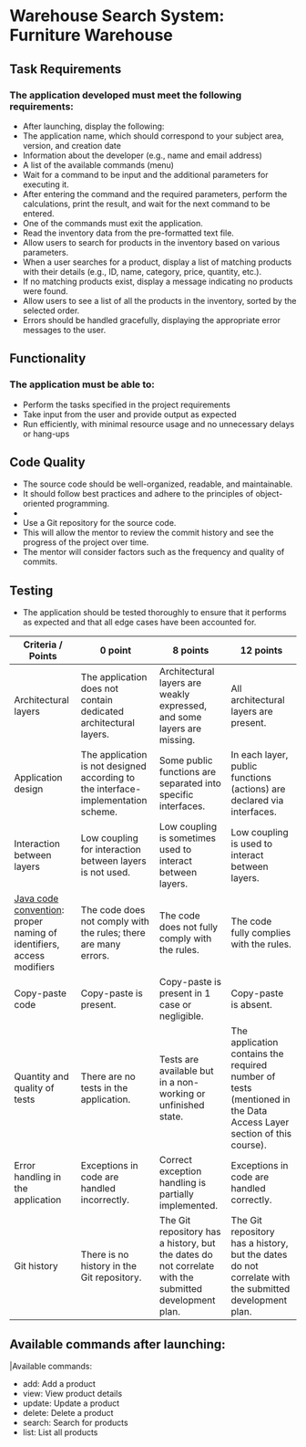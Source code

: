#  Warehouse Search System: Furniture Warehouse


## Task Requirements
### The application developed must meet the following requirements:

- After launching, display the following:
- The application name, which should correspond to your subject area, version, and creation date
- Information about the developer (e.g., name and email address)
- A list of the available commands (menu)
- Wait for a command to be input and the additional parameters for executing it.
- After entering the command and the required parameters, perform the calculations, print the result, and wait for the next command to be entered.
- One of the commands must exit the application.
- Read the inventory data from the pre-formatted text file.
- Allow users to search for products in the inventory based on various parameters.
- When a user searches for a product, display a list of matching products with their details (e.g., ID, name, category, price, quantity, etc.).
- If no matching products exist, display a message indicating no products were found.
- Allow users to see a list of all the products in the inventory, sorted by the selected order.
- Errors should be handled gracefully, displaying the appropriate error messages to the user.

## Functionality
### The application must be able to:

- Perform the tasks specified in the project requirements
- Take input from the user and provide output as expected
- Run efficiently, with minimal resource usage and no unnecessary delays or hang-ups

##  Code Quality
- The source code should be well-organized, readable, and maintainable. 
- It should follow best practices and adhere to the principles of object-oriented programming.
- 
- Use a Git repository for the source code. 
- This will allow the mentor to review the commit history and see the progress of the project over time. 
- The mentor will consider factors such as the frequency and quality of commits.

##  Testing
- The application should be tested thoroughly to ensure that it performs as expected and that all edge cases have been accounted for.


| Criteria / Points                                                                                                                          | 0 point                                                                           | 8 points	                                                                                             | 12 points                                                                                                          |
|--------------------------------------------------------------------------------------------------------------------------------------------|-----------------------------------------------------------------------------------|-------------------------------------------------------------------------------------------------------|--------------------------------------------------------------------------------------------------------------------|
| Architectural layers	                                                                                                                      | The application does not contain dedicated architectural layers.                  | Architectural layers are weakly expressed, and some layers are missing.                               | All architectural layers are present.                                                                              |  
| Application design                                                                                                                         | The application is not designed according to the interface-implementation scheme. | Some public functions are separated into specific interfaces.                                         | In each layer, public functions (actions) are declared via interfaces.                                             |
| Interaction between layers                                                                                                                 | Low coupling for interaction between layers is not used.                          | Low coupling is sometimes used to interact between layers.                                            | Low coupling is used to interact between layers.                                                                   |
| [Java code convention](https://www.oracle.com/technetwork/java/codeconventions-150003.pdf): proper naming of identifiers, access modifiers | The code does not comply with the rules; there are many errors.                   | The code does not fully comply with the rules.                                                        | The code fully complies with the rules.                                                                            |
| Copy-paste code                                                                                                                            | Copy-paste is present.                                                            | Copy-paste is present in 1 case or negligible.                                                        | Copy-paste is absent.                                                                                              |
| Quantity and quality of tests                                                                                                              | There are no tests in the application.                                            | Tests are available but in a non-working or unfinished state.                                         | The application contains the required number of tests (mentioned in the Data Access Layer section of this course). |
| Error handling in the application                                                                                                          | Exceptions in code are handled incorrectly.                                       | Correct exception handling is partially implemented.                                                  | Exceptions in code are handled correctly.                                                                          |
| Git history                                                                                                                                | There is no history in the Git repository.                                        | The Git repository has a history, but the dates do not correlate with the submitted development plan. | The Git repository has a history, but the dates do not correlate with the submitted development plan.              |


## Available commands after launching:

|Available commands:
 - add: Add a product
 - view: View product details
 - update: Update a product
 - delete: Delete a product
 - search: Search for products
 - list: List all products
           
